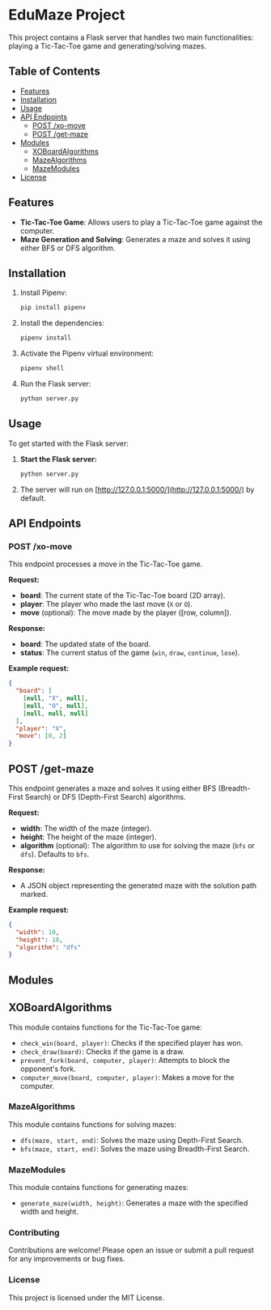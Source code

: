# EduMaze Project

This project contains a Flask server that handles two main functionalities: playing a Tic-Tac-Toe game and generating/solving mazes.

## Table of Contents

- [Features](#features)
- [Installation](#installation)
- [Usage](#usage)
- [API Endpoints](#api-endpoints)
  - [POST /xo-move](#post-xo-move)
  - [POST /get-maze](#post-get-maze)
- [Modules](#modules)
  - [XOBoardAlgorithms](#xoboardalgorithms)
  - [MazeAlgorithms](#mazealgorithms)
  - [MazeModules](#mazemodules)
- [License](#license)

## Features

- **Tic-Tac-Toe Game**: Allows users to play a Tic-Tac-Toe game against the computer.
- **Maze Generation and Solving**: Generates a maze and solves it using either BFS or DFS algorithm.

## Installation

1. Install Pipenv:

   ```sh
   pip install pipenv
   ```

2. Install the dependencies:

   ```sh
   pipenv install
   ```

3. Activate the Pipenv virtual environment:

   ```sh
   pipenv shell
   ```

4. Run the Flask server:
   ```sh
   python server.py
   ```

## Usage

To get started with the Flask server:

1. **Start the Flask server:**

   ```sh
   python server.py
   ```

2. The server will run on [http://127.0.0.1:5000/](http://127.0.0.1:5000/) by default.

## API Endpoints

### POST /xo-move

This endpoint processes a move in the Tic-Tac-Toe game.

**Request:**

- **board**: The current state of the Tic-Tac-Toe board (2D array).
- **player**: The player who made the last move (`X` or `O`).
- **move** (optional): The move made by the player ([row, column]).

**Response:**

- **board**: The updated state of the board.
- **status**: The current status of the game (`win`, `draw`, `continue`, `lose`).

**Example request:**

```json
{
  "board": [
    [null, "X", null],
    [null, "O", null],
    [null, null, null]
  ],
  "player": "X",
  "move": [0, 2]
}
```

## POST /get-maze

This endpoint generates a maze and solves it using either BFS (Breadth-First Search) or DFS (Depth-First Search) algorithms.

**Request:**

- **width**: The width of the maze (integer).
- **height**: The height of the maze (integer).
- **algorithm** (optional): The algorithm to use for solving the maze (`bfs` or `dfs`). Defaults to `bfs`.

**Response:**

- A JSON object representing the generated maze with the solution path marked.

**Example request:**

```json
{
  "width": 10,
  "height": 10,
  "algorithm": "dfs"
}
```

## Modules

## XOBoardAlgorithms

This module contains functions for the Tic-Tac-Toe game:

- `check_win(board, player)`: Checks if the specified player has won.
- `check_draw(board)`: Checks if the game is a draw.
- `prevent_fork(board, computer, player)`: Attempts to block the opponent's fork.
- `computer_move(board, computer, player)`: Makes a move for the computer.

### MazeAlgorithms

This module contains functions for solving mazes:

- `dfs(maze, start, end)`: Solves the maze using Depth-First Search.
- `bfs(maze, start, end)`: Solves the maze using Breadth-First Search.

### MazeModules

This module contains functions for generating mazes:

- `generate_maze(width, height)`: Generates a maze with the specified width and height.

### Contributing

Contributions are welcome! Please open an issue or submit a pull request for any improvements or bug fixes.

### License

This project is licensed under the MIT License.
